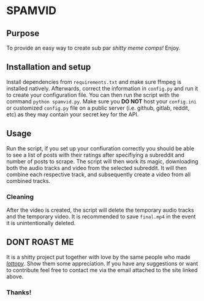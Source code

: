 # SPAMVID

## Purpose
To provide an easy way to create sub par *shitty meme comps!* Enjoy.

## Installation and setup
Install dependencies from `requirements.txt` and make sure ffmpeg is installed natively. Afterwards, correct the information in `config.py` and run it to create your configuration file. You can then run the script with the command `python spamvid.py`. Make sure you **DO NOT** host your `config.ini` or customized `config.py` file on a public server (i.e. github, gitlab, reddit, etc) as they may contain your secret key for the API.

## Usage
Run the script, if you set up your confiuration correctly you should be able to see a list of posts with their ratings after specifiying a subreddit and number of posts to scrape. The script will then work its magic, downloading both the audio tracks and video from the selected subreddit. It will then combine each respective track, and subsequently create a video from all combined tracks. 

### Cleaning
After the video is created, the script will delete the temporary audio tracks and the temporary video. It is recommended to save `final.mp4` in the event it is unintentionally deleted.

## DONT ROAST ME
It is a shitty project put together with love by the same people who made *[lottopy](https://github.com/lottopy/wvlottopy)*. Show them some appreciation. If you have any suggestions or want to contribute feel free to contact me via the email attached to the site linked above. 

### Thanks!